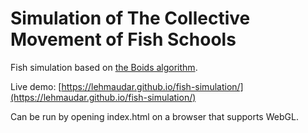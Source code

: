 # Simulation of The Collective Movement of Fish Schools

Fish simulation based on [the Boids algorithm](https://en.wikipedia.org/wiki/Boids%7Chttps://en.wikipedia.org/wiki/Boids).

Live demo: [https://lehmaudar.github.io/fish-simulation/](https://lehmaudar.github.io/fish-simulation/)

Can be run by opening index.html on a browser that supports WebGL.
